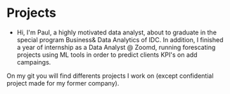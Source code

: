 # Projects

- Hi, I'm Paul, a highly motivated data analyst, about to graduate in the special program Business& Data Analytics of IDC. 
In addition, I finished a year of internship as a Data Analyst @ Zoomd, running forescating projects using ML tools in order
to predict clients KPI's on add campaings.

On my git you will find differents projects I work on (except confidential project made for my former company).

<!---
Hi, I'm Paul, a highly motivated data analyst, about to graduate in the special program Business& Data Analytics of IDC. 
In addition, I finished a year of internship as a Data Analyst @ Zoomd, running forescating projects using ML tools in order
to predict clients KPI's on add campaings.

On my git you will find differents projects I work on (except confidential project made for my former company).
--->
